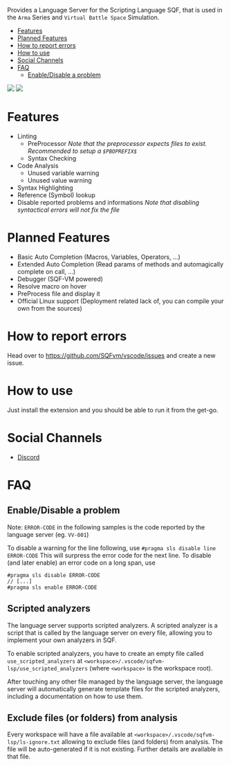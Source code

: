 Provides a Language Server for the Scripting Language SQF, that is used in the `Arma` Series and `Virtual Battle Space` Simulation.

<!-- TOC -->
* [Features](#features)
* [Planned Features](#planned-features)
* [How to report errors](#how-to-report-errors)
* [How to use](#how-to-use)
* [Social Channels](#social-channels)
* [FAQ](#faq)
  * [Enable/Disable a problem](#enabledisable-a-problem)
<!-- TOC -->

![](https://raw.githubusercontent.com/SQFvm/vscode/master/clients/vscode/assets/readme/variable_not_defined.gif)
![](https://raw.githubusercontent.com/SQFvm/vscode/master/clients/vscode/assets/readme/symbol_lookup.gif)

# Features
* Linting
    * PreProcessor *Note that the preprocessor expects files to exist. Recommended to setup a `$PBOPREFIX$`*
    * Syntax Checking
* Code Analysis
    * Unused variable warning
    * Unused value warning
* Syntax Highlighting
* Reference (Symbol) lookup
* Disable reported problems and informations *Note that disabling syntactical errors will not fix the file*


# Planned Features
* Basic Auto Completion (Macros, Variables, Operators, ...)
* Extended Auto Completion (Read params of methods and automagically complete on call, ...)
* Debugger (SQF-VM powered)
* Resolve macro on hover
* PreProcess file and display it
* Official Linux support (Deployment related lack of, you can compile your own from the sources)

# How to report errors
Head over to https://github.com/SQFvm/vscode/issues and create a new issue.

# How to use
Just install the extension and you should be able to run it from the get-go.

# Social Channels
* [Discord](https://discord.gg/5uQYWQu)

# FAQ
## Enable/Disable a problem
Note: `ERROR-CODE` in the following samples is the code reported by the language server (eg. `VV-001`)

To disable a warning for the line following, use
`#pragma sls disable line ERROR-CODE`
This will surpress the error code for the next line.
To disable (and later enable) an error code on a long span, use
```sqf
#pragma sls disable ERROR-CODE
// [...]
#pragma sls enable ERROR-CODE
```

## Scripted analyzers
The language server supports scripted analyzers.
A scripted analyzer is a script that is called by the language server on every file,
allowing you to implement your own analyzers in SQF.

To enable scripted analyzers, you have to create an empty file called `use_scripted_analyzers`
at `<workspace>/.vscode/sqfvm-lsp/use_scripted_analyzers` (where `<workspace>` is the workspace root).

After touching any other file managed by the language server, the language server will
automatically generate template files for the scripted analyzers, including a documentation
on how to use them.

## Exclude files (or folders) from analysis
Every workspace will have a file available at `<workspace>/.vscode/sqfvm-lsp/ls-ignore.txt` allowing to exclude files (and folders) from analysis.
The file will be auto-generated if it is not existing.
Further details are available in that file.